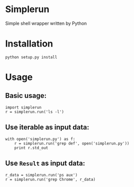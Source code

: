 Simplerun
=========

Simple shell wrapper written by Python

Installation
============

    python setup.py install

Usage
=====

Basic usage:
---------------

    import simplerun
    r = simplerun.run('ls -l')


Use iterable as input data:
--------------------------

    with open('simplerun.py') as f:
        r = simplerun.run('grep def', open('simplerun.py'))
        print r.std_out


Use `Result` as input data:
--------------------------

    r_data = simplerun.run('ps aux')
    r = simplerun.run('grep Chrome', r_data)

